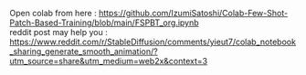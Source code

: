Open colab from here : https://github.com/IzumiSatoshi/Colab-Few-Shot-Patch-Based-Training/blob/main/FSPBT_org.ipynb  
reddit post may help you : https://www.reddit.com/r/StableDiffusion/comments/yieut7/colab_notebook_sharing_generate_smooth_animation/?utm_source=share&utm_medium=web2x&context=3
